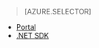 ﻿> [AZURE.SELECTOR] 
- [Portal](../articles/media-services-portal-encoding-units.md)
- [.NET SDK](../articles/media-services-dotnet-encoding-units.md)

<!--HONumber=52-->